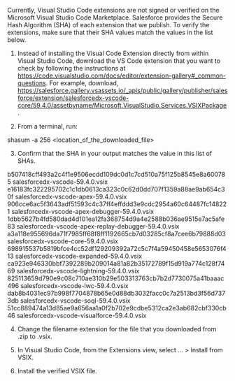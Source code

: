 Currently, Visual Studio Code extensions are not signed or verified on the
Microsoft Visual Studio Code Marketplace. Salesforce provides the Secure Hash
Algorithm (SHA) of each extension that we publish. To verify the extensions,
make sure that their SHA values match the values in the list below.

1. Instead of installing the Visual Code Extension directly from within Visual
   Studio Code, download the VS Code extension that you want to check by
   following the instructions at
   https://code.visualstudio.com/docs/editor/extension-gallery#_common-questions.
   For example, download,
   https://salesforce.gallery.vsassets.io/_apis/public/gallery/publisher/salesforce/extension/salesforcedx-vscode-core/59.4.0/assetbyname/Microsoft.VisualStudio.Services.VSIXPackage.

2. From a terminal, run:

shasum -a 256 <location_of_the_downloaded_file>

3. Confirm that the SHA in your output matches the value in this list of SHAs.

b507418cff493a2c4f1e9506ecdd109dc0d1c7cd510a75f125b8545e8a600785  salesforcedx-vscode-59.4.0.vsix
e16183fc322295702c1c1db0613ca323c0c62d0dd707f1359a88ae9ab654c30f  salesforcedx-vscode-apex-59.4.0.vsix
906cce6ac5f3643adf51593c4c37ff4effddd3e9cdc2954a60c64487fc148221  salesforcedx-vscode-apex-debugger-59.4.0.vsix
1dbb5627b4fd580dad4d101ea12fa368754d9a4e2588b036ae9515e7ac5afe83  salesforcedx-vscode-apex-replay-debugger-59.4.0.vsix
a3a118e955696da71f7985ff68f8ff1192665cb7d03285cf8a7cee6b79888d03  salesforcedx-vscode-core-59.4.0.vsix
698915537b5819bfce4cc52df129209392a72c5c7f4a59450458e5653076f413  salesforcedx-vscode-expanded-59.4.0.vsix
ca923e946330bbf7392289b209014a81a82b35172789f15d919a774c128f7469  salesforcedx-vscode-lightning-59.4.0.vsix
825113659d790e9c08c710ae310b29e503313763cb7b2d7730075a41baaac496  salesforcedx-vscode-lwc-59.4.0.vsix
dab8b4031ec97b998f7704878b65e0d88db3032facc0c7a2513bd3f56d7373db  salesforcedx-vscode-soql-59.4.0.vsix
51cc889474a13d85ae9a656aa1a0f2b702e9cdbe5312ca2e3ab682cbf330cb46  salesforcedx-vscode-visualforce-59.4.0.vsix


4. Change the filename extension for the file that you downloaded from .zip to
.vsix.

5. In Visual Studio Code, from the Extensions view, select ... > Install from
VSIX.

6. Install the verified VSIX file.

